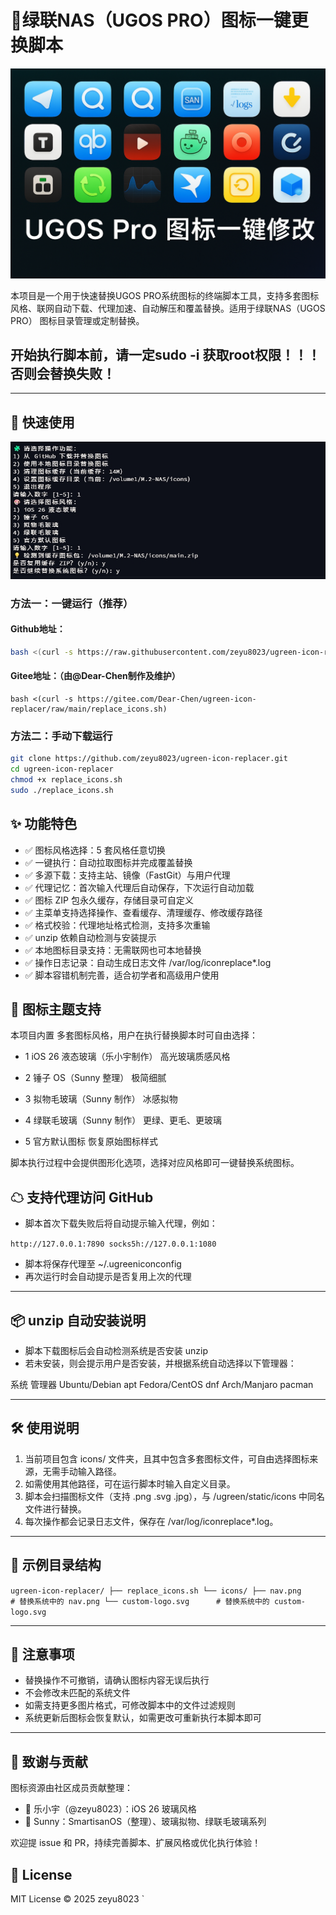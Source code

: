 # 🧊绿联NAS（UGOS PRO）图标一键更换脚本

![image](https://github.com/zeyu8023/ugreen-icon-replacer/blob/main/icons/bana.jpg)

本项目是一个用于快速替换UGOS PRO系统图标的终端脚本工具，支持多套图标风格、联网自动下载、代理加速、自动解压和覆盖替换。适用于绿联NAS（UGOS PRO） 图标目录管理或定制替换。

## 开始执行脚本前，请一定sudo -i 获取root权限！！！否则会替换失败！

---

## 🚀 快速使用
![image](https://github.com/zeyu8023/ugreen-icon-replacer/blob/main/icons/yanshi2.png)

### 方法一：一键运行（推荐）

#### Github地址：

```bash
bash <(curl -s https://raw.githubusercontent.com/zeyu8023/ugreen-icon-replacer/main/replace_icons.sh)

```

#### Gitee地址：（由@Dear-Chen制作及维护）

```
bash <(curl -s https://gitee.com/Dear-Chen/ugreen-icon-replacer/raw/main/replace_icons.sh)
```

### 方法二：手动下载运行

```bash
git clone https://github.com/zeyu8023/ugreen-icon-replacer.git
cd ugreen-icon-replacer
chmod +x replace_icons.sh
sudo ./replace_icons.sh

```

## ✨ 功能特色

- ✅ 图标风格选择：5 套风格任意切换
- ✅ 一键执行：自动拉取图标并完成覆盖替换
- ✅ 多源下载：支持主站、镜像（FastGit）与用户代理
- ✅ 代理记忆：首次输入代理后自动保存，下次运行自动加载
- ✅ 图标 ZIP 包永久缓存，存储目录可自定义
- ✅ 主菜单支持选择操作、查看缓存、清理缓存、修改缓存路径
- ✅ 格式校验：代理地址格式检测，支持多次重输
- ✅ unzip 依赖自动检测与安装提示
- ✅ 本地图标目录支持：无需联网也可本地替换
- ✅ 操作日志记录：自动生成日志文件 /var/log/iconreplace*.log
- ✅ 脚本容错机制完善，适合初学者和高级用户使用

## 🎨 图标主题支持

本项目内置 多套图标风格，用户在执行替换脚本时可自由选择：

- 1  iOS 26 液态玻璃（乐小宇制作） 高光玻璃质感风格

- 2  锤子 OS（Sunny 整理）   极简细腻

- 3  拟物毛玻璃（Sunny 制作）  冰感拟物

- 4  绿联毛玻璃（Sunny 制作）   更绿、更毛、更玻璃

- 5  官方默认图标 恢复原始图标样式

脚本执行过程中会提供图形化选项，选择对应风格即可一键替换系统图标。


## ☁ 支持代理访问 GitHub

- 脚本首次下载失败后将自动提示输入代理，例如：

`http://127.0.0.1:7890
socks5h://127.0.0.1:1080
`

- 脚本将保存代理至 ~/.ugreeniconconfig
- 再次运行时会自动提示是否复用上次的代理

---

## 📦 unzip 自动安装说明

- 脚本下载图标后会自动检测系统是否安装 unzip
- 若未安装，则会提示用户是否安装，并根据系统自动选择以下管理器：

系统  管理器
Ubuntu/Debian  apt
Fedora/CentOS  dnf
Arch/Manjaro  pacman

---

## 🛠️ 使用说明

1. 当前项目包含 icons/ 文件夹，且其中包含多套图标文件，可自由选择图标来源，无需手动输入路径。
2. 如需使用其他路径，可在运行脚本时输入自定义目录。
3. 脚本会扫描图标文件（支持 .png .svg .jpg），与 /ugreen/static/icons 中同名文件进行替换。
4. 每次操作都会记录日志文件，保存在 /var/log/iconreplace*.log。

---

## 📁 示例目录结构

`
ugreen-icon-replacer/
├── replace_icons.sh
└── icons/
    ├── nav.png              # 替换系统中的 nav.png
    └── custom-logo.svg      # 替换系统中的 custom-logo.svg
`

---

## 🧩 注意事项

- 替换操作不可撤销，请确认图标内容无误后执行
- 不会修改未匹配的系统文件
- 如需支持更多图片格式，可修改脚本中的文件过滤规则
- 系统更新后图标会恢复默认，如需更改可重新执行本脚本即可

---

## 🙌 致谢与贡献

图标资源由社区成员贡献整理：

- 🎨 乐小宇（@zeyu8023）：iOS 26 玻璃风格
- 🧊 Sunny：SmartisanOS（整理）、玻璃拟物、绿联毛玻璃系列

欢迎提 issue 和 PR，持续完善脚本、扩展风格或优化执行体验！

## 📄 License

MIT License © 2025 zeyu8023
`
